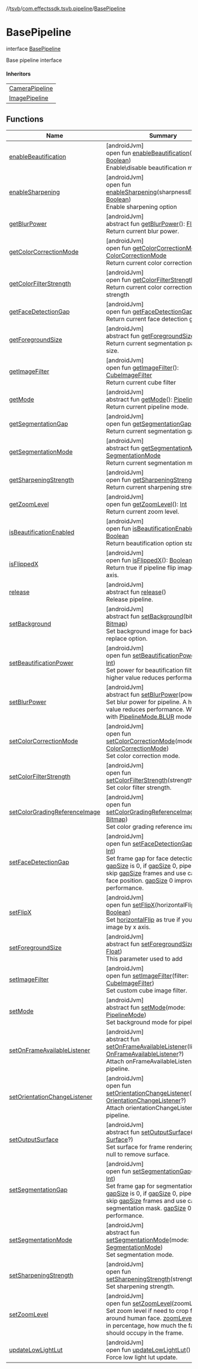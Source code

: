 //[tsvb](../../../index.md)/[com.effectssdk.tsvb.pipeline](../index.md)/[BasePipeline](index.md)

# BasePipeline

interface [BasePipeline](index.md)

Base pipeline interface

#### Inheritors

| |
|---|
| [CameraPipeline](../-camera-pipeline/index.md) |
| [ImagePipeline](../-image-pipeline/index.md) |

## Functions

| Name | Summary |
|---|---|
| [enableBeautification](enable-beautification.md) | [androidJvm]<br>open fun [enableBeautification](enable-beautification.md)(enable: [Boolean](https://kotlinlang.org/api/latest/jvm/stdlib/kotlin-stdlib/kotlin/-boolean/index.html))<br>Enable\disable beautification mode. |
| [enableSharpening](enable-sharpening.md) | [androidJvm]<br>open fun [enableSharpening](enable-sharpening.md)(sharpnessEnabled: [Boolean](https://kotlinlang.org/api/latest/jvm/stdlib/kotlin-stdlib/kotlin/-boolean/index.html))<br>Enable sharpening option |
| [getBlurPower](get-blur-power.md) | [androidJvm]<br>abstract fun [getBlurPower](get-blur-power.md)(): [Float](https://kotlinlang.org/api/latest/jvm/stdlib/kotlin-stdlib/kotlin/-float/index.html)<br>Return current blur power. |
| [getColorCorrectionMode](get-color-correction-mode.md) | [androidJvm]<br>open fun [getColorCorrectionMode](get-color-correction-mode.md)(): [ColorCorrectionMode](../-color-correction-mode/index.md)<br>Return current color correction mode. |
| [getColorFilterStrength](get-color-filter-strength.md) | [androidJvm]<br>open fun [getColorFilterStrength](get-color-filter-strength.md)(): [Float](https://kotlinlang.org/api/latest/jvm/stdlib/kotlin-stdlib/kotlin/-float/index.html)<br>Return current color correction filter strength |
| [getFaceDetectionGap](get-face-detection-gap.md) | [androidJvm]<br>open fun [getFaceDetectionGap](get-face-detection-gap.md)(): [Int](https://kotlinlang.org/api/latest/jvm/stdlib/kotlin-stdlib/kotlin/-int/index.html)<br>Return current face detection gap. |
| [getForegroundSize](get-foreground-size.md) | [androidJvm]<br>abstract fun [getForegroundSize](get-foreground-size.md)(): [Float](https://kotlinlang.org/api/latest/jvm/stdlib/kotlin-stdlib/kotlin/-float/index.html)<br>Return current segmentation padding size. |
| [getImageFilter](get-image-filter.md) | [androidJvm]<br>open fun [getImageFilter](get-image-filter.md)(): [CubeImageFilter](../../com.effectssdk.tsvb.models/-cube-image-filter/index.md)<br>Return current cube filter |
| [getMode](get-mode.md) | [androidJvm]<br>abstract fun [getMode](get-mode.md)(): [PipelineMode](../-pipeline-mode/index.md)<br>Return current pipeline mode. |
| [getSegmentationGap](get-segmentation-gap.md) | [androidJvm]<br>open fun [getSegmentationGap](get-segmentation-gap.md)(): [Int](https://kotlinlang.org/api/latest/jvm/stdlib/kotlin-stdlib/kotlin/-int/index.html)<br>Return current segmentation gap. |
| [getSegmentationMode](get-segmentation-mode.md) | [androidJvm]<br>abstract fun [getSegmentationMode](get-segmentation-mode.md)(): [SegmentationMode](../-segmentation-mode/index.md)<br>Return current segmentation mode |
| [getSharpeningStrength](get-sharpening-strength.md) | [androidJvm]<br>open fun [getSharpeningStrength](get-sharpening-strength.md)(): [Float](https://kotlinlang.org/api/latest/jvm/stdlib/kotlin-stdlib/kotlin/-float/index.html)<br>Return current sharpening strength. |
| [getZoomLevel](get-zoom-level.md) | [androidJvm]<br>open fun [getZoomLevel](get-zoom-level.md)(): [Int](https://kotlinlang.org/api/latest/jvm/stdlib/kotlin-stdlib/kotlin/-int/index.html)<br>Return current zoom level. |
| [isBeautificationEnabled](is-beautification-enabled.md) | [androidJvm]<br>open fun [isBeautificationEnabled](is-beautification-enabled.md)(): [Boolean](https://kotlinlang.org/api/latest/jvm/stdlib/kotlin-stdlib/kotlin/-boolean/index.html)<br>Return beautification option status. |
| [isFlippedX](is-flipped-x.md) | [androidJvm]<br>open fun [isFlippedX](is-flipped-x.md)(): [Boolean](https://kotlinlang.org/api/latest/jvm/stdlib/kotlin-stdlib/kotlin/-boolean/index.html)<br>Return true if pipeline flip image by x axis. |
| [release](release.md) | [androidJvm]<br>abstract fun [release](release.md)()<br>Release pipeline. |
| [setBackground](set-background.md) | [androidJvm]<br>abstract fun [setBackground](set-background.md)(bitmap: [Bitmap](https://developer.android.com/reference/kotlin/android/graphics/Bitmap.html))<br>Set background image for background replace option. |
| [setBeautificationPower](set-beautification-power.md) | [androidJvm]<br>open fun [setBeautificationPower](set-beautification-power.md)(power: [Int](https://kotlinlang.org/api/latest/jvm/stdlib/kotlin-stdlib/kotlin/-int/index.html))<br>Set power for beautification filter. A higher value reduces performance. |
| [setBlurPower](set-blur-power.md) | [androidJvm]<br>abstract fun [setBlurPower](set-blur-power.md)(power: [Float](https://kotlinlang.org/api/latest/jvm/stdlib/kotlin-stdlib/kotlin/-float/index.html))<br>Set blur power for pipeline. A higher value reduces performance. Works only with [PipelineMode.BLUR](../-pipeline-mode/-b-l-u-r/index.md) mode |
| [setColorCorrectionMode](set-color-correction-mode.md) | [androidJvm]<br>open fun [setColorCorrectionMode](set-color-correction-mode.md)(mode: [ColorCorrectionMode](../-color-correction-mode/index.md))<br>Set color correction mode. |
| [setColorFilterStrength](set-color-filter-strength.md) | [androidJvm]<br>open fun [setColorFilterStrength](set-color-filter-strength.md)(strength: [Float](https://kotlinlang.org/api/latest/jvm/stdlib/kotlin-stdlib/kotlin/-float/index.html))<br>Set color filter strength. |
| [setColorGradingReferenceImage](set-color-grading-reference-image.md) | [androidJvm]<br>open fun [setColorGradingReferenceImage](set-color-grading-reference-image.md)(bitmap: [Bitmap](https://developer.android.com/reference/kotlin/android/graphics/Bitmap.html))<br>Set color grading reference image. |
| [setFaceDetectionGap](set-face-detection-gap.md) | [androidJvm]<br>open fun [setFaceDetectionGap](set-face-detection-gap.md)(gapSize: [Int](https://kotlinlang.org/api/latest/jvm/stdlib/kotlin-stdlib/kotlin/-int/index.html))<br>Set frame gap for face detection. Default [gapSize](set-face-detection-gap.md) is 0, if [gapSize](set-face-detection-gap.md) 0, pipeline will skip [gapSize](set-face-detection-gap.md) frames and use cached face position. [gapSize](set-face-detection-gap.md) 0 improves performance. |
| [setFlipX](set-flip-x.md) | [androidJvm]<br>open fun [setFlipX](set-flip-x.md)(horizontalFlip: [Boolean](https://kotlinlang.org/api/latest/jvm/stdlib/kotlin-stdlib/kotlin/-boolean/index.html))<br>Set [horizontalFlip](set-flip-x.md) as true if you need flip image by x axis. |
| [setForegroundSize](set-foreground-size.md) | [androidJvm]<br>abstract fun [setForegroundSize](set-foreground-size.md)(size: [Float](https://kotlinlang.org/api/latest/jvm/stdlib/kotlin-stdlib/kotlin/-float/index.html))<br>This parameter used to add|remove padding for segmentation model. Default value is -1. Positive values add &quot;aura&quot; around human, negative values remove it. |
| [setImageFilter](set-image-filter.md) | [androidJvm]<br>open fun [setImageFilter](set-image-filter.md)(filter: [CubeImageFilter](../../com.effectssdk.tsvb.models/-cube-image-filter/index.md))<br>Set custom cube image filter. |
| [setMode](set-mode.md) | [androidJvm]<br>abstract fun [setMode](set-mode.md)(mode: [PipelineMode](../-pipeline-mode/index.md))<br>Set background mode for pipeline. |
| [setOnFrameAvailableListener](set-on-frame-available-listener.md) | [androidJvm]<br>abstract fun [setOnFrameAvailableListener](set-on-frame-available-listener.md)(listener: [OnFrameAvailableListener](../-on-frame-available-listener/index.md)?)<br>Attach onFrameAvailableListener to pipeline. |
| [setOrientationChangeListener](set-orientation-change-listener.md) | [androidJvm]<br>open fun [setOrientationChangeListener](set-orientation-change-listener.md)(listener: [OrientationChangeListener](../-orientation-change-listener/index.md)?)<br>Attach orientationChangeListener to pipeline. |
| [setOutputSurface](set-output-surface.md) | [androidJvm]<br>abstract fun [setOutputSurface](set-output-surface.md)(surface: [Surface](https://developer.android.com/reference/kotlin/android/view/Surface.html)?)<br>Set surface for frame rendering. Pass null to remove surface. |
| [setSegmentationGap](set-segmentation-gap.md) | [androidJvm]<br>open fun [setSegmentationGap](set-segmentation-gap.md)(gapSize: [Int](https://kotlinlang.org/api/latest/jvm/stdlib/kotlin-stdlib/kotlin/-int/index.html))<br>Set frame gap for segmentation. Default [gapSize](set-segmentation-gap.md) is 0, if [gapSize](set-segmentation-gap.md) 0, pipeline will skip [gapSize](set-segmentation-gap.md) frames and use cached segmentation mask. [gapSize](set-segmentation-gap.md) 0 improves performance. |
| [setSegmentationMode](set-segmentation-mode.md) | [androidJvm]<br>abstract fun [setSegmentationMode](set-segmentation-mode.md)(mode: [SegmentationMode](../-segmentation-mode/index.md))<br>Set segmentation mode. |
| [setSharpeningStrength](set-sharpening-strength.md) | [androidJvm]<br>open fun [setSharpeningStrength](set-sharpening-strength.md)(strength: [Float](https://kotlinlang.org/api/latest/jvm/stdlib/kotlin-stdlib/kotlin/-float/index.html))<br>Set sharpening strength. |
| [setZoomLevel](set-zoom-level.md) | [androidJvm]<br>open fun [setZoomLevel](set-zoom-level.md)(zoomLevel: [Int](https://kotlinlang.org/api/latest/jvm/stdlib/kotlin-stdlib/kotlin/-int/index.html))<br>Set zoom level if need to crop frames around human face. [zoomLevel](set-zoom-level.md) - value in percentage, how much the face should occupy in the frame. |
| [updateLowLightLut](update-low-light-lut.md) | [androidJvm]<br>open fun [updateLowLightLut](update-low-light-lut.md)()<br>Force low light lut update. |
